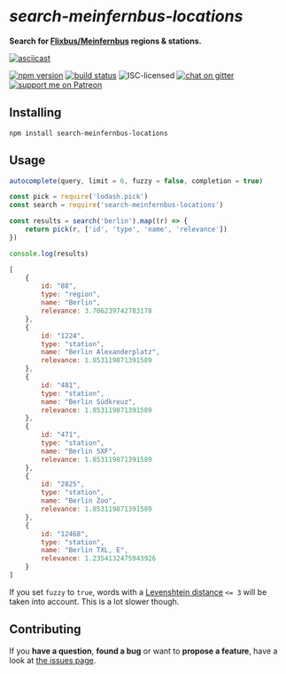 # *search-meinfernbus-locations*

**Search for [Flixbus/Meinfernbus](https://flixbus.de/) regions & stations.**

[![asciicast](https://asciinema.org/a/83504.png)](https://asciinema.org/a/83504)

[![npm version](https://img.shields.io/npm/v/search-meinfernbus-locations.svg)](https://www.npmjs.com/package/search-meinfernbus-locations)
[![build status](https://img.shields.io/travis/derhuerst/search-meinfernbus-locations.svg)](https://travis-ci.org/derhuerst/search-meinfernbus-locations)
![ISC-licensed](https://img.shields.io/github/license/derhuerst/search-meinfernbus-locations.svg)
[![chat on gitter](https://badges.gitter.im/derhuerst.svg)](https://gitter.im/derhuerst)
[![support me on Patreon](https://img.shields.io/badge/support%20me-on%20patreon-fa7664.svg)](https://patreon.com/derhuerst)


## Installing

```shell
npm install search-meinfernbus-locations
```


## Usage

```js
autocomplete(query, limit = 6, fuzzy = false, completion = true)
```

```js
const pick = require('lodash.pick')
const search = require('search-meinfernbus-locations')

const results = search('berlin').map((r) => {
	return pick(r, ['id', 'type', 'name', 'relevance'])
})

console.log(results)
```

```js
[
    {
        id: "88",
        type: "region",
        name: "Berlin",
        relevance: 3.706239742783178
    },
    {
        id: "1224",
        type: "station",
        name: "Berlin Alexanderplatz",
        relevance: 1.853119871391589
    },
    {
        id: "481",
        type: "station",
        name: "Berlin Südkreuz",
        relevance: 1.853119871391589
    },
    {
        id: "471",
        type: "station",
        name: "Berlin SXF",
        relevance: 1.853119871391589
    },
    {
        id: "2825",
        type: "station",
        name: "Berlin Zoo",
        relevance: 1.853119871391589
    },
    {
        id: "12468",
        type: "station",
        name: "Berlin TXL, E",
        relevance: 1.2354132475943926
    }
]
```

If you set `fuzzy` to `true`, words with a [Levenshtein distance](https://en.wikipedia.org/wiki/Levenshtein_distance) `<= 3` will be taken into account. This is a lot slower though.


## Contributing

If you **have a question**, **found a bug** or want to **propose a feature**, have a look at [the issues page](https://github.com/derhuerst/search-meinfernbus-locations/issues).
